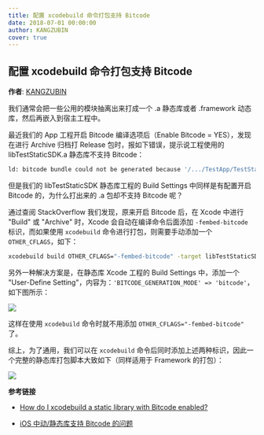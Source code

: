 ```yaml
---
title: 配置 xcodebuild 命令打包支持 Bitcode
date: 2018-07-01 00:00:00
author: KANGZUBIN
cover: true
---
```


配置 xcodebuild 命令打包支持 Bitcode
--------
**作者**: [KANGZUBIN](https://weibo.com/kangzubin)

我们通常会把一些公用的模块抽离出来打成一个 .a 静态库或者 .framework 动态库，然后再嵌入到宿主工程中。

最近我们的 App 工程开启 Bitcode 编译选项后（Enable Bitcode = YES），发现在进行 Archive 归档打 Release 包时，报如下错误，提示说工程使用的 libTestStaticSDK.a 静态库不支持 Bitcode：

```sh
ld: bitcode bundle could not be generated because '/.../TestApp/TestStaticSDKLib/libTestStaticSDK.a(TestStaticSDK.o)' was built without full bitcode. All object files and libraries for bitcode must be generated from Xcode Archive or Install build for architecture armv7
```

但是我们的 libTestStaticSDK 静态库工程的 Build Settings 中同样是有配置开启 Bitcode 的，为什么打出来的 .a 包却不支持 Bitcode 呢？

通过查阅 StackOverflow 我们发现，原来开启 Bitcode 后，在 Xcode 中进行 "Build" 或 "Archive" 时，Xcode 会自动在编译命令后面添加 `-fembed-bitcode` 标识，而如果使用 `xcodebuild` 命令进行打包，则需要手动添加一个 `OTHER_CFLAGS`，如下：

```sh
xcodebuild build OTHER_CFLAGS="-fembed-bitcode" -target libTestStaticSDK ...
```

另外一种解决方案是，在静态库 Xcode 工程的 Build Settings 中，添加一个 "User-Define Setting"，内容为：`'BITCODE_GENERATION_MODE' => 'bitcode'`，如下图所示：

![](https://github.com/iOS-Tips/iOS-tech-set/blob/master/images/2018/07/9-1.png)

这样在使用 `xcodebuild` 命令时就不用添加 `OTHER_CFLAGS="-fembed-bitcode"` 了。

综上，为了通用，我们可以在 `xcodebuild` 命令后同时添加上述两种标识，因此一个完整的静态库打包脚本大致如下（同样适用于 Framework 的打包）：

![](https://github.com/iOS-Tips/iOS-tech-set/blob/master/images/2018/07/9-2.png)

**参考链接**

* [How do I xcodebuild a static library with Bitcode enabled?](https://stackoverflow.com/questions/31486232/how-do-i-xcodebuild-a-static-library-with-bitcode-enabled)

* [iOS 中动/静态库支持 Bitcode 的问题](https://juejin.im/post/5ab311c76fb9a028c42e18a9)
